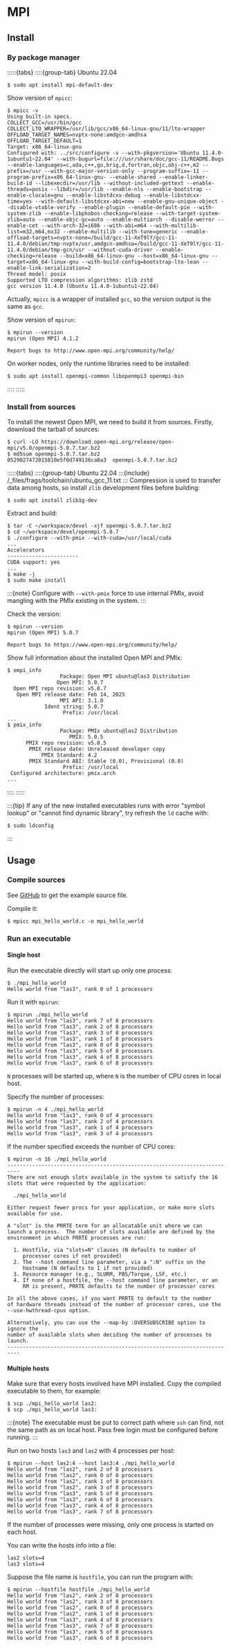 # MPI

## Install

### By package manager

:::::{tabs}
::::{group-tab} Ubuntu 22.04

```console
$ sudo apt install mpi-default-dev
```

Show version of `mpicc`:

```console
$ mpicc -v
Using built-in specs.
COLLECT_GCC=/usr/bin/gcc
COLLECT_LTO_WRAPPER=/usr/lib/gcc/x86_64-linux-gnu/11/lto-wrapper
OFFLOAD_TARGET_NAMES=nvptx-none:amdgcn-amdhsa
OFFLOAD_TARGET_DEFAULT=1
Target: x86_64-linux-gnu
Configured with: ../src/configure -v --with-pkgversion='Ubuntu 11.4.0-1ubuntu1~22.04' --with-bugurl=file:///usr/share/doc/gcc-11/README.Bugs --enable-languages=c,ada,c++,go,brig,d,fortran,objc,obj-c++,m2 --prefix=/usr --with-gcc-major-version-only --program-suffix=-11 --program-prefix=x86_64-linux-gnu- --enable-shared --enable-linker-build-id --libexecdir=/usr/lib --without-included-gettext --enable-threads=posix --libdir=/usr/lib --enable-nls --enable-bootstrap --enable-clocale=gnu --enable-libstdcxx-debug --enable-libstdcxx-time=yes --with-default-libstdcxx-abi=new --enable-gnu-unique-object --disable-vtable-verify --enable-plugin --enable-default-pie --with-system-zlib --enable-libphobos-checking=release --with-target-system-zlib=auto --enable-objc-gc=auto --enable-multiarch --disable-werror --enable-cet --with-arch-32=i686 --with-abi=m64 --with-multilib-list=m32,m64,mx32 --enable-multilib --with-tune=generic --enable-offload-targets=nvptx-none=/build/gcc-11-XeT9lY/gcc-11-11.4.0/debian/tmp-nvptx/usr,amdgcn-amdhsa=/build/gcc-11-XeT9lY/gcc-11-11.4.0/debian/tmp-gcn/usr --without-cuda-driver --enable-checking=release --build=x86_64-linux-gnu --host=x86_64-linux-gnu --target=x86_64-linux-gnu --with-build-config=bootstrap-lto-lean --enable-link-serialization=2
Thread model: posix
Supported LTO compression algorithms: zlib zstd
gcc version 11.4.0 (Ubuntu 11.4.0-1ubuntu1~22.04)
```

Actually, `mpicc` is a wrapper of installed `gcc`, so the version output is the same as `gcc`.

Show version of `mpirun`:

```console
$ mpirun --version
mpirun (Open MPI) 4.1.2

Report bugs to http://www.open-mpi.org/community/help/
```

On worker nodes, only the runtime libraries need to be installed:

```console
$ sudo apt install openmpi-common libopenmpi3 openmpi-bin
```

::::
:::::

### Install from sources

To install the newest Open MPI, we need to build it from sources. Firstly, download the tarball of sources:

```console
$ curl -LO https://download.open-mpi.org/release/open-mpi/v5.0/openmpi-5.0.7.tar.bz2
$ md5sum openmpi-5.0.7.tar.bz2 
0529027472015810e5f0d749136ca0a3  openmpi-5.0.7.tar.bz2
```

:::::{tabs}
::::{group-tab} Ubuntu 22.04
:::{include} /_files/frags/toolchain/ubuntu_gcc_11.txt
:::
Compression is used to transfer data among hosts, so install `zlib` development files before building:

```console
$ sudo apt install zlib1g-dev
```

Extract and build:

```console
$ tar -C ~/workspace/devel -xjf openmpi-5.0.7.tar.bz2
$ cd ~/workspace/devel/openmpi-5.0.7
$ ./configure --with-pmix --with-cuda=/usr/local/cuda
...
Accelerators
-----------------------
CUDA support: yes
...
$ make -j
$ sudo make install
```

:::{note}
Configure with `--with-pmix` force to use internal PMIx, avoid mangling with the PMIx existing in the system.
:::

Check the version:

```console
$ mpirun --version
mpirun (Open MPI) 5.0.7

Report bugs to https://www.open-mpi.org/community/help/
```

Show full information about the installed Open MPI and PMIx:

```console
$ ompi_info 
                 Package: Open MPI ubuntu@las3 Distribution
                Open MPI: 5.0.7
  Open MPI repo revision: v5.0.7
   Open MPI release date: Feb 14, 2025
                 MPI API: 3.1.0
            Ident string: 5.0.7
                  Prefix: /usr/local
...
$ pmix_info 
                 Package: PMIx ubuntu@las2 Distribution
                    PMIX: 5.0.5
      PMIX repo revision: v5.0.5
       PMIX release date: Unreleased developer copy
           PMIX Standard: 4.2
       PMIX Standard ABI: Stable (0.0), Provisional (0.0)
                  Prefix: /usr/local
 Configured architecture: pmix.arch
...
```

::::
:::::

:::{tip}
If any of the new installed executables runs with error "symbol lookup" or "cannot find dynamic library", try refresh the `ld` cache with:

```console
$ sudo ldconfig
```

:::

## Usage

### Compile sources

See [GitHub](https://github.com/lasyard/coding/blob/main/cpp/mpi_hello_world.c) to get the example source file.

Compile it:

```console
$ mpicc mpi_hello_world.c -o mpi_hello_world
```

### Run an executable

#### Single host

Run the executable directly will start up only one process:

```console
$ ./mpi_hello_world 
Hello world from "las3", rank 0 of 1 processors
```

Run it with `mpirun`:

```console
$ mpirun ./mpi_hello_world 
Hello world from "las3", rank 7 of 8 processors
Hello world from "las3", rank 2 of 8 processors
Hello world from "las3", rank 3 of 8 processors
Hello world from "las3", rank 1 of 8 processors
Hello world from "las3", rank 0 of 8 processors
Hello world from "las3", rank 5 of 8 processors
Hello world from "las3", rank 4 of 8 processors
Hello world from "las3", rank 6 of 8 processors
```

`N` processes will be started up, where `N` is the number of CPU cores in local host.

Specify the number of processes:

```console
$ mpirun -n 4 ./mpi_hello_world
Hello world from "las3", rank 0 of 4 processors
Hello world from "las3", rank 2 of 4 processors
Hello world from "las3", rank 1 of 4 processors
Hello world from "las3", rank 3 of 4 processors
```

If the number specified exceeds the number of CPU cores:

```console
$ mpirun -n 16 ./mpi_hello_world 
--------------------------------------------------------------------------
There are not enough slots available in the system to satisfy the 16
slots that were requested by the application:

  ./mpi_hello_world

Either request fewer procs for your application, or make more slots
available for use.

A "slot" is the PRRTE term for an allocatable unit where we can
launch a process.  The number of slots available are defined by the
environment in which PRRTE processes are run:

  1. Hostfile, via "slots=N" clauses (N defaults to number of
     processor cores if not provided)
  2. The --host command line parameter, via a ":N" suffix on the
     hostname (N defaults to 1 if not provided)
  3. Resource manager (e.g., SLURM, PBS/Torque, LSF, etc.)
  4. If none of a hostfile, the --host command line parameter, or an
     RM is present, PRRTE defaults to the number of processor cores

In all the above cases, if you want PRRTE to default to the number
of hardware threads instead of the number of processor cores, use the
--use-hwthread-cpus option.

Alternatively, you can use the --map-by :OVERSUBSCRIBE option to ignore the
number of available slots when deciding the number of processes to
launch.
--------------------------------------------------------------------------
```

#### Multiple hosts

Make sure that every hosts involved have MPI installed. Copy the compiled executable to them, for example:

```console
$ scp ./mpi_hello_world las2:
$ scp ./mpi_hello_world las3:
```

:::{note}
The executable must be put to correct path where `ssh` can find, not the same path as on local host. Pass free login must be configured before running.
:::

Run on two hosts `las3` and `las2` with 4 processes per host:

```console
$ mpirun --host las2:4 --host las3:4 ./mpi_hello_world
Hello world from "las2", rank 2 of 8 processors
Hello world from "las2", rank 0 of 8 processors
Hello world from "las2", rank 1 of 8 processors
Hello world from "las2", rank 3 of 8 processors
Hello world from "las3", rank 5 of 8 processors
Hello world from "las3", rank 6 of 8 processors
Hello world from "las3", rank 4 of 8 processors
Hello world from "las3", rank 7 of 8 processors
```

If the number of processes were missing, only one process is started on each host.

You can write the hosts info into a file:

```text
las2 slots=4
las3 slots=4
```

Suppose the file name is `hostfile`, you can run the program with:

```console
$ mpirun --hostfile hostfile ./mpi_hello_world
Hello world from "las2", rank 2 of 8 processors
Hello world from "las2", rank 3 of 8 processors
Hello world from "las2", rank 0 of 8 processors
Hello world from "las2", rank 1 of 8 processors
Hello world from "las3", rank 4 of 8 processors
Hello world from "las3", rank 7 of 8 processors
Hello world from "las3", rank 5 of 8 processors
Hello world from "las3", rank 6 of 8 processors
```
